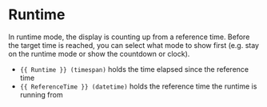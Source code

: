 # Runtime

In runtime mode, the display is counting up from a reference time. Before the target time is reached, you can select what mode to show first (e.g. stay on the runtime mode or show the countdown or clock).

* `{{ Runtime }} (timespan)` holds the time elapsed since the reference time
* `{{ ReferenceTime }} (datetime)` holds the reference time the runtime is running from

<figure><img src="https://dbnetsoft.github.io/RaceResultExchangeDocumentation/displayboards/modes/runtime/runtime.png" alt=""><figcaption></figcaption></figure>
